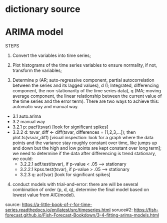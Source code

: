 # dictionary source

# ARIMA model
STEPS
1. Convert the variables into time series;

2. Plot histograms of the time series variables to ensure normality, if not, transform the variables;

3. Determine p (AR; auto-regressive component, partial autocorrelation between the series and its lagged values), d (I; Integrated, differencing component, the non-stationarity of the time series data), q (MA; moving average component, the linear relationship between the current value of the time series and the error term). There are two ways to achieve this: automatic way and manual way.
  - 3.1 auto.arima
  - 3.2 manual way
  - 3.2.1 p: pacf(tsvar) [look for significant spikes]
  - 3.2.2 d: tsvar_diff <- diff(tsvar, differences = [1,2,3,...]); then plot.ts(vsvar_diff) [visual inspection: look for a graph where the data points and the variance stay roughly constant over time, like jumps up and down but the high and low points are kept constant over long term];
      we need to determine if the data after differencing is trend stationary, we could:
    -  3.2.2.1  adf.test(tsvar), if p-value < .05 --> stationary 
    -  3.2.2.1  kpss.test(tsvar), if p-value > .05 --> stationary
    - 3.2.3 q: acf(var) [look for significant spikes]
    
4. conduct models with trial-and-error: there are will be several combination of order (p, d, q), determine the final model based on lowest value from AIC(model).

source: https://a-little-book-of-r-for-time-series.readthedocs.io/en/latest/src/timeseries.html
soruce#2: https://fish-forecast.github.io/Fish-Forecast-Bookdown/3-4-fitting-arima-models.html